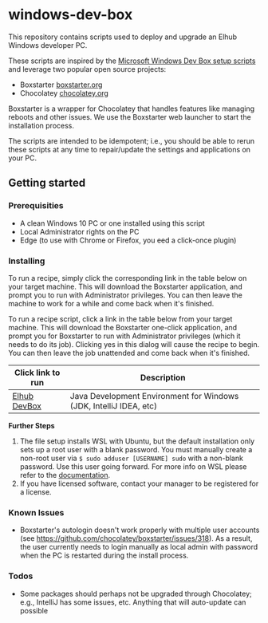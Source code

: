# windows-dev-box

This repository contains scripts used to deploy and upgrade an Elhub Windows developer PC.

These scripts are inspired by the [Microsoft Windows Dev Box setup scripts](https://github.com/microsoft/windows-dev-box-setup-scripts) and 
leverage two popular open source projects:

* Boxstarter [boxstarter.org](http://boxstarter.org)
* Chocolatey [chocolatey.org](http://chocolatey.org)

Boxstarter is a wrapper for Chocolatey that handles features like managing reboots and other issues. We use the 
Boxstarter web launcher to start the installation process.

The scripts are intended to be idempotent; i.e., you should be able to rerun these scripts at any time to
repair/update the settings and applications on your PC. 

## Getting started

### Prerequisities

* A clean Windows 10 PC or one installed using this script
* Local Administrator rights on the PC
* Edge (to use with Chrome or Firefox, you eed a click-once plugin)

### Installing

To run a recipe, simply click the corresponding link in the table below on your target machine. This will download
the Boxstarter application, and prompt you to run with Administrator privileges. You can then leave the machine to
work for a while and come back when it's finished.

To run a recipe script, click a link in the table below from your target machine. This will download the Boxstarter one-click application, and prompt you for Boxstarter to run with Administrator privileges (which it needs to do its job). Clicking yes in this dialog will cause the recipe to begin. You can then leave the job unattended and come back when it's finished.

|Click link to run  |Description  |
|---------|---------|
|<a href='http://boxstarter.org/package/url?https://raw.githubusercontent.com/elhub/windows-dev-box/master/Install-DevBox.ps1'>Elhub DevBox</a>     | Java Development Environment for Windows (JDK, IntelliJ IDEA, etc) |

**Further Steps**

1. The file setup installs WSL with Ubuntu, but the default installation only sets up a root user with a blank
password. You must manually create a non-root user via `$ sudo adduser [USERNAME] sudo` with a non-blank password.
Use this user going forward. For more info on WSL please refer to the [documentation](https://docs.microsoft.com/en-us/windows/wsl/about).
2. If you have licensed software, contact your manager to be registered for a license.

### Known Issues

* Boxstarter's autologin doesn't work properly with multiple user accounts (see https://github.com/chocolatey/boxstarter/issues/318).
As a  result, the user currently needs to login manually as local admin with 
password when the PC is restarted during the install process.

### Todos

* Some packages should perhaps not be upgraded through Chocolatey; e.g., IntelliJ has some
issues, etc. Anything that will auto-update can possible 